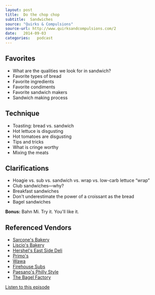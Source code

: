 ```yaml
---
layout: post
title:  Do the chop chop
subtitle:  Sandwiches
source: "Quirks & Compulsions"
source-url: http://www.quirksandcompulsions.com/2
date:   2014-09-03
categories:   podcast
---
```


##  Favorites
* What are the qualities we look for in sandwich?
* Favorite types of bread
* Favorite ingredients
* Favorite condiments
* Favorite sandwich makers
* Sandwich making process

##  Technique
* Toasting: bread vs. sandwich
* Hot lettuce is disgusting
* Hot tomatoes are disgusting
* Tips and tricks
* What is cringe worthy
* Mixing the meats

##  Clarifications
* Hoagie vs. sub vs. sandwich vs. wrap vs. low-carb lettuce “wrap”
* Club sandwiches—why?
* Breakfast sandwiches
* Don't underestimate the power of a croissant as the bread
* Bagel sandwiches

<p class="sans-s"><strong>Bonus:</strong> Bahn Mi. Try it. You'll like it.</p>

##  Referenced Vendors
* [Sarcone's Bakery](http://www.sarconesbakery.com/)
* [Liscio's Bakery](http://lisciosbakery.com/)
* [Hershel's East Side Deli](http://www.yelp.com/biz/hershels-east-side-deli-philadelphia)
* [Primo's](http://www.primohoagies.com/)
* [Wawa](http://www.wawa.com/WawaWeb/)
* [Firehouse Subs](http://www.firehousesubs.com/)
* [Paesano's Philly Style](http://www.paesanosphillystyle.com/)
* [The Bagel Factory](http://www.bagelfactory.info/)

<div class="spacing-above">
  <a href="http://www.quirksandcompulsions.com/2" class="primary-button">Listen to this episode</a>
</div>

